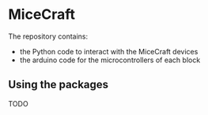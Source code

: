 # MiceCraft

The repository contains:

- the Python code to interact with the MiceCraft devices
- the arduino code for the microcontrollers of each block

## Using the packages

TODO

